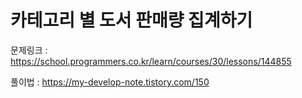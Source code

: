 # 카테고리 별 도서 판매량 집계하기

문제링크 : https://school.programmers.co.kr/learn/courses/30/lessons/144855

풀이법 : https://my-develop-note.tistory.com/150